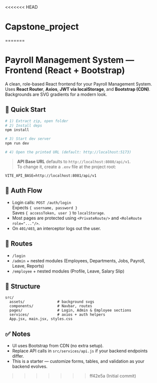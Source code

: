 <<<<<<< HEAD
# Capstone_project
=======
# Payroll Management System — Frontend (React + Bootstrap)

A clean, role-based React frontend for your Payroll Management System. Uses **React Router**, **Axios**, **JWT via localStorage**, and **Bootstrap (CDN)**. Backgrounds are SVG gradients for a modern look.

## 🚀 Quick Start

```bash
# 1) Extract zip, open folder
# 2) Install deps
npm install

# 3) Start dev server
npm run dev

# 4) Open the printed URL (default: http://localhost:5173)
```

> **API Base URL** defaults to `http://localhost:8080/api/v1`.  
> To change it, create a `.env` file at the project root:

```
VITE_API_BASE=http://localhost:8081/api/v1
```

## 🔐 Auth Flow

- Login calls: `POST /auth/login`  
  Expects `{ username, password }`  
  Saves `{ accessToken, user }` to `localStorage`.
- Most pages are protected using `<PrivateRoute/>` and `<RoleRoute role="..."/>`.
- On `401/403`, an interceptor logs out the user.

## 🧭 Routes

- `/login`
- `/admin` + nested modules (Employees, Departments, Jobs, Payroll, Leave, Reports)
- `/employee` + nested modules (Profile, Leave, Salary Slip)

## 📁 Structure

```
src/
  assets/               # background svgs
  components/           # Navbar, routes
  pages/                # Login, Admin & Employee sections
  services/             # axios + auth helpers
  App.jsx, main.jsx, styles.css
```

## ✅ Notes

- UI uses Bootstrap from CDN (no extra setup).
- Replace API calls in `src/services/api.js` if your backend endpoints differ.
- This is a starter — customize forms, tables, and validation as your backend evolves.
>>>>>>> ff42e5a (Initial commit)
